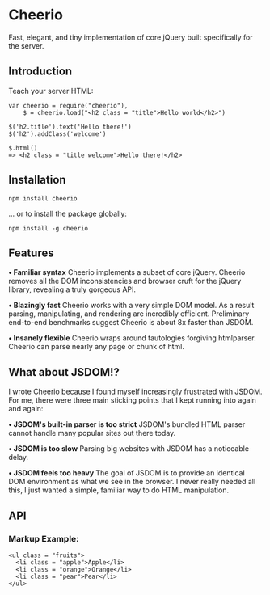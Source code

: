 # Cheerio

Fast, elegant, and tiny implementation of core jQuery built specifically for the server. 


## Introduction
Teach your server HTML:

    var cheerio = require("cheerio"),
        $ = cheerio.load("<h2 class = "title">Hello world</h2>")
  
    $('h2.title').text('Hello there!')
    $('h2').addClass('welcome')

    $.html() 
    => <h2 class = "title welcome">Hello there!</h2>


## Installation
`npm install cheerio`

... or to install the package globally:

`npm install -g cheerio`

## Features
__• Familiar syntax__
Cheerio implements a subset of core jQuery. Cheerio removes all the DOM inconsistencies and browser cruft for the jQuery library, revealing a truly gorgeous API. 

__• Blazingly fast__
Cheerio works with a very simple DOM model. As a result parsing, manipulating, and rendering are incredibly efficient. Preliminary end-to-end benchmarks suggest Cheerio is about 8x faster than JSDOM.

__• Insanely flexible__
Cheerio wraps around tautologies forgiving htmlparser. Cheerio can parse nearly any page or chunk of html.

## What about JSDOM!?
I wrote Cheerio because I found myself increasingly frustrated with JSDOM. For me, there were three main sticking points that I kept running into again and again:

__• JSDOM's built-in parser is too strict__
  JSDOM's bundled HTML parser cannot handle many popular sites out there today.

__• JSDOM is too slow__
Parsing big websites with JSDOM has a noticeable delay.

__• JSDOM feels too heavy__
The goal of JSDOM is to provide an identical DOM environment as what we see in the browser. I never really needed all this, I just wanted a simple, familiar way to do HTML manipulation.

## API

### Markup Example:

    <ul class = "fruits">
      <li class = "apple">Apple</li>
      <li class = "orange">Orange</li>
      <li class = "pear">Pear</li>
    </ul>


